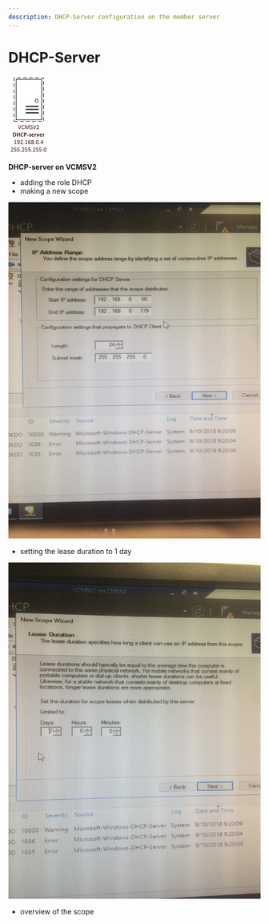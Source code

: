 ```yaml
---
description: DHCP-Server configuration on the member server
---
```


# DHCP-Server

![ip address DHCP](../../.gitbook/assets/ipdhcp.PNG)

**DHCP-server on VCMSV2**

* adding the role DHCP
* making a new scope

![Set the range of scope](../../.gitbook/assets/scopefoto.jpg)

* setting the lease duration to 1 day

![Lease duration](../../.gitbook/assets/leaseduur.jpg)

* overview of the scope



